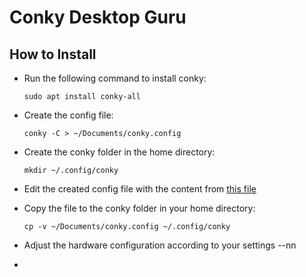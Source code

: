 # Conky Desktop Guru
## How to Install
   - Run the following command to install conky:

         sudo apt install conky-all
   - Create the config file:
   
         conky -C > ~/Documents/conky.config
   - Create the conky folder in the home directory:
  
         mkdir ~/.config/conky
   - Edit the created config file with the content from [this file](https://github.com/moabdrabou/Conky_Desktop_Guru/blob/main/conky.config)
   - Copy the file to the conky folder in your home directory:

         cp -v ~/Documents/conky.config ~/.config/conky
   - Adjust the hardware configuration according to your settings
         --nn
   - 



